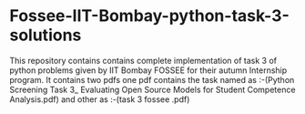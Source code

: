 # Fossee-IIT-Bombay-python-task-3-solutions
This repository contains contains complete implementation of task 3 of python problems given by IIT Bombay FOSSEE for their autumn Internship program.
It contains two pdfs one pdf contains the task named as :-(Python Screening Task 3_ Evaluating Open Source Models for Student Competence Analysis.pdf) and other as :-(task 3 fossee .pdf)
